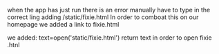 when the app has just run there is an error
manually have to type in the correct ling adding /static/fixie.html
In order to comboat this on our homepage we added a link to fixie.html


we added:
text=open('static/fixie.html')
return text
in order to open fixie .htnl
